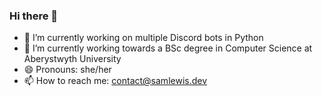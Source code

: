 ### Hi there 👋

- 🔭 I’m currently working on multiple Discord bots in Python
- 🌱 I’m currently working towards a BSc degree in Computer Science at Aberystwyth University
- 😄 Pronouns: she/her
- 📫 How to reach me: contact@samlewis.dev
